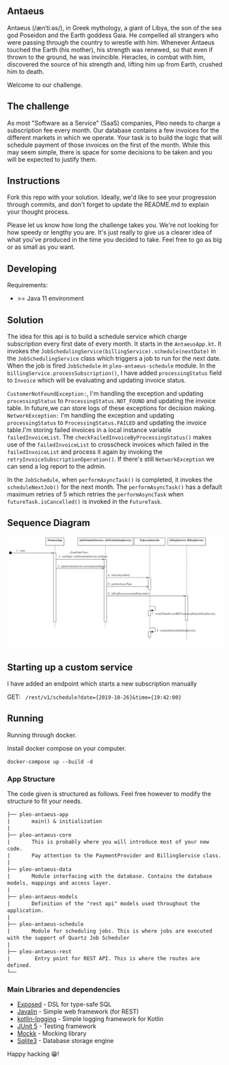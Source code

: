 ## Antaeus

Antaeus (/ænˈtiːəs/), in Greek mythology, a giant of Libya, the son of the sea god Poseidon and the Earth goddess Gaia. He compelled all strangers who were passing through the country to wrestle with him. Whenever Antaeus touched the Earth (his mother), his strength was renewed, so that even if thrown to the ground, he was invincible. Heracles, in combat with him, discovered the source of his strength and, lifting him up from Earth, crushed him to death.

Welcome to our challenge.

## The challenge

As most "Software as a Service" (SaaS) companies, Pleo needs to charge a subscription fee every month. Our database contains a few invoices for the different markets in which we operate. Your task is to build the logic that will schedule payment of those invoices on the first of the month. While this may seem simple, there is space for some decisions to be taken and you will be expected to justify them.

## Instructions

Fork this repo with your solution. Ideally, we'd like to see your progression through commits, and don't forget to update the README.md to explain your thought process.

Please let us know how long the challenge takes you. We're not looking for how speedy or lengthy you are. It's just really to give us a clearer idea of what you've produced in the time you decided to take. Feel free to go as big or as small as you want.

## Developing

Requirements:
- \>= Java 11 environment

## Solution
The idea for this api is to build a schedule service which charge subscription every first date of every month. It starts in the `AntaeusApp.kt`.
It invokes the `JobSchedulingService(billingService).schedule(nextDate)` in the `JobSchedulingService` class which triggers a
job to run for the next date. When the job is fired `JobSchedule` in `pleo-antaeus-schedule` module.
In the `billingService.processSubscription()`, I have added `processingStatus` field to `Invoice` which will be evaluating and updating invoice status.

`CustomerNotFoundException:`, I'm handling the exception and updating  `processingStatus` to `ProcessingStatus.NOT_FOUND` and updating the invoice table.
In future,we can store logs of these exceptions for decision making.
`NetworkException:` I'm handling the exception and updating `processingStatus` to `ProcessingStatus.FAILED` and updating the invoice table.I'm storing failed invoices
in a local instance variable `failedInvoiceList`. The `checkFailedInvoiceByProcessingStatus()` makes use of the `failedInvoiceList` to crosscheck invoices which failed in the `failedInvoiceList`
and process it again by invoking the `retryInvoiceSubscriptionOperation()`. If there's still `NetworkException` we can send a log report to the admin.

In the `JobSchedule`, when `performAsyncTask()` is completed, it invokes the `scheduleNextJob()`  for the next month. The `performAsyncTask()` has a default maximum retries of 5 which retries the `performAsyncTask`
when `futureTask.isCancelled()` is invoked in the `FutureTask`.

## Sequence Diagram
![alt text](SequenceDiagram.png)

## Starting up a custom service

I have added an endpoint which starts a new subscription manually

GET: ` /rest/v1/schedule?date={2019-10-26}&time={19:42:00}`


## Running
Running through docker.

Install docker compose on your computer.

```
docker-compose up --build -d
```

### App Structure
The code given is structured as follows. Feel free however to modify the structure to fit your needs.
```
├── pleo-antaeus-app
|       main() & initialization
|
├── pleo-antaeus-core
|       This is probably where you will introduce most of your new code.
|       Pay attention to the PaymentProvider and BillingService class.
|
├── pleo-antaeus-data
|       Module interfacing with the database. Contains the database models, mappings and access layer.
|
├── pleo-antaeus-models
|       Definition of the "rest api" models used throughout the application.
|
├── pleo-antaeus-schedule
|       Module for scheduling jobs. This is where jobs are executed with the support of Quartz Job Scheduler
|
├── pleo-antaeus-rest
|        Entry point for REST API. This is where the routes are defined.
└──
```

### Main Libraries and dependencies
* [Exposed](https://github.com/JetBrains/Exposed) - DSL for type-safe SQL
* [Javalin](https://javalin.io/) - Simple web framework (for REST)
* [kotlin-logging](https://github.com/MicroUtils/kotlin-logging) - Simple logging framework for Kotlin
* [JUnit 5](https://junit.org/junit5/) - Testing framework
* [Mockk](https://mockk.io/) - Mocking library
* [Sqlite3](https://sqlite.org/index.html) - Database storage engine

Happy hacking 😁!
